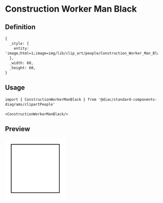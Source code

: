 # Construction Worker Man Black

## Definition

```
{
  _style: { 
    entity: 'image;html=1;image=img/lib/clip_art/people/Construction_Worker_Man_Black_128x128.pngstrokeColor=none;',
  },
  _width: 60,
  _height: 60,
}
```

## Usage

```
import { ConstructionWorkerManBlack } from '@diac/standard-components-diagrams/clipartPeople'

<ConstructionWorkerManBlack/>
```

## Preview

<img src="./construction-worker-man-black.png" width="200"/>
